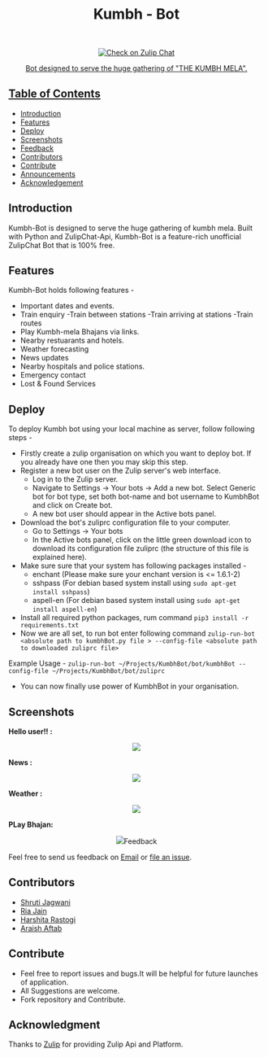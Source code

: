 # <h1 align="center"> Kumbh - Bot </h1> <br>
<p align="center">
  <a href="https://github.com/shruti8019/Kumbh-bot">
    <img alt="Check on Zulip Chat" title="Kumbh-Bot" 
  </a>
</p>
<p align="center">
  Bot designed to serve the huge gathering of "THE KUMBH MELA".
</p>



## Table of Contents

- [Introduction](#introduction)
- [Features](#features)
- [Deploy](#deploy)
- [Screenshots](#screenshots)
- [Feedback](#feedback)
- [Contributors](#contributors)
- [Contribute](#contribute)
- [Announcements](#announcements)
- [Acknowledgement](#acknowledgment)

## Introduction

Kumbh-Bot is designed to serve the huge gathering of kumbh mela. Built with Python and ZulipChat-Api, Kumbh-Bot is a feature-rich unofficial ZulipChat Bot that is 100% free.



## Features

Kumbh-Bot holds following features -

* Important dates and events.
* Train enquiry
    -Train between stations
    -Train arriving at stations
    -Train routes
* Play Kumbh-mela Bhajans via links.
* Nearby restuarants and hotels.
* Weather forecasting
* News updates
* Nearby hospitals and police stations.
* Emergency contact
* Lost & Found Services 

 

## Deploy

To deploy Kumbh bot using your local machine as server, follow following steps -

* Firstly create a zulip organisation on which you want to deploy bot. If you already have one then you may skip this step.
* Register a new bot user on the Zulip server's web interface.
	* Log in to the Zulip server.
	* Navigate to Settings -> Your bots -> Add a new bot. Select Generic bot for bot type, set both bot-name and bot username to KumbhBot and click on Create bot.
	* A new bot user should appear in the Active bots panel.
* Download the bot's zuliprc configuration file to your computer.
	* Go to Settings -> Your bots
	* In the Active bots panel, click on the little green download icon to download its configuration file zuliprc (the structure of this file is explained here).
* Make sure sure that your system has following packages installed -
	* enchant (Please make sure your enchant version is <= 1.6.1-2) 
	* sshpass (For debian based system install using ```sudo apt-get install sshpass```)
	* aspell-en (For debian based system install using ```sudo apt-get install aspell-en```)
* Install all required python packages, rum command ```pip3 install -r requirements.txt```
* Now we are all set, to run bot enter following command ```zulip-run-bot <absolute path to kumbhBot.py file > --config-file <absolute path to downloaded zuliprc file>```

Example Usage - ```zulip-run-bot ~/Projects/KumbhBot/bot/kumbhBot --config-file ~/Projects/KumbhBot/bot/zuliprc```
* You can now finally use power of KumbhBot in your organisation.

## Screenshots

<strong> Hello user!! :</strong>
<p align="center">
  <img src = "https://github.com/shruti8019/Kumbh-bot/blob/master/KumbhBot/images/Hello.png">
</p>

<strong> News :</strong>
<p align="center">
  <img src = "https://github.com/shruti8019/Kumbh-bot/blob/master/KumbhBot/images/news.png">
</p>

<strong> Weather :</strong>
<p align="center">
  <img src = "https://github.com/shruti8019/Kumbh-bot/blob/master/KumbhBot/images/weather.png">
</p>

<strong> PLay Bhajan:</strong>
<p align="center">
  <img src = "https://github.com/shruti8019/Kumbh-bot/blob/master/KumbhBot/images/bhajan.png>
</p>



## Feedback

Feel free to send us feedback on [Email](mailto:support@kumbh-bot.tech) or [file an issue](https://github.com/shruti8019/Kumbh-bot/issues).

## Contributors

<ul>
  <li> <a href="https://github.com/shruti8019">Shruti Jagwani</a></li>
  <li> <a href="https://github.com/ria567">Ria Jain</a></li>
  <li> <a href="https://github.com/imharshita07">Harshita Rastogi</a></li>
  <li> <a href="https://github.com/araishaftab5">Araish Aftab</a></li>
</ul>

## Contribute

<ul>
  <li>Feel free to report issues and bugs.It will be helpful for future launches of application.</li>
  <li>All Suggestions are welcome.</li>
  <li>Fork repository and Contribute.</li>
</ul>

## Acknowledgment

Thanks to [Zulip](https://zulipchat.com/) for providing Zulip Api and Platform.
